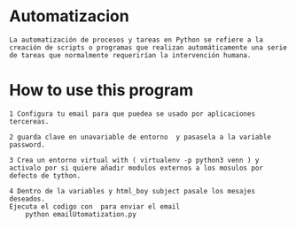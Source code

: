 # Automatizacion
    La automatización de procesos y tareas en Python se refiere a la creación de scripts o programas que realizan automáticamente una serie de tareas que normalmente requerirían la intervención humana.

# How to use this program
    1 Configura tu email para que puedea se usado por aplicaciones tercereas.

    2 guarda clave en unavariable de entorno  y pasasela a la variable password.
    
    3 Crea un entorno virtual with ( virtualenv -p python3 venn ) y activalo por si quiere añadir modulos externos a los mosulos por defecto de tython.

    4 Dentro de la variables y html_boy subject pasale los mesajes deseados.
    Ejecuta el codigo con  para enviar el email    
        python emailUtomatization.py



    
